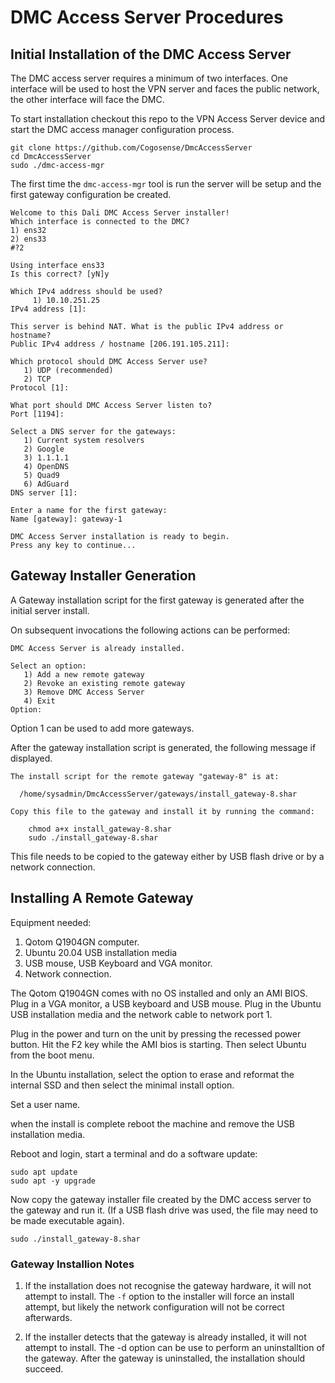 # DMC Access Server Procedures

## Initial Installation of the DMC Access Server

The DMC access server requires a minimum of two interfaces. One interface will be
used to host the VPN server and faces the public network, the other interface will
face the DMC.

To start installation checkout this repo to the VPN Access Server device
and start the DMC access manager configuration process.

    git clone https://github.com/Cogosense/DmcAccessServer
    cd DmcAccessServer
    sudo ./dmc-access-mgr

The first time the `dmc-access-mgr` tool is run the server will be setup and the
first gateway configuration be created.

    Welcome to this Dali DMC Access Server installer!
    Which interface is connected to the DMC?
    1) ens32
    2) ens33
    #?2

    Using interface ens33
    Is this correct? [yN]y

    Which IPv4 address should be used?
         1) 10.10.251.25
    IPv4 address [1]:

    This server is behind NAT. What is the public IPv4 address or hostname?
    Public IPv4 address / hostname [206.191.105.211]:

    Which protocol should DMC Access Server use?
       1) UDP (recommended)
       2) TCP
    Protocol [1]:

    What port should DMC Access Server listen to?
    Port [1194]:

    Select a DNS server for the gateways:
       1) Current system resolvers
       2) Google
       3) 1.1.1.1
       4) OpenDNS
       5) Quad9
       6) AdGuard
    DNS server [1]:

    Enter a name for the first gateway:
    Name [gateway]: gateway-1

    DMC Access Server installation is ready to begin.
    Press any key to continue...

## Gateway Installer Generation

A Gateway installation script for the first gateway is generated after the
initial server install.

On subsequent invocations the following actions can be performed:

    DMC Access Server is already installed.

    Select an option:
       1) Add a new remote gateway
       2) Revoke an existing remote gateway
       3) Remove DMC Access Server
       4) Exit
    Option:

Option 1 can be used to add more gateways.

After the gateway installation script is generated, the following message
if displayed.

    The install script for the remote gateway "gateway-8" is at:

      /home/sysadmin/DmcAccessServer/gateways/install_gateway-8.shar

    Copy this file to the gateway and install it by running the command:

        chmod a+x install_gateway-8.shar
        sudo ./install_gateway-8.shar

This file needs to be copied to the gateway either by USB flash drive or by
a network connection.

## Installing A Remote Gateway

Equipment needed:
1. Qotom Q1904GN computer.
2. Ubuntu 20.04 USB installation media
3. USB mouse, USB Keyboard and VGA monitor.
4. Network connection.

The Qotom Q1904GN comes with no OS installed and only an AMI BIOS.  Plug in a
VGA monitor, a USB keyboard and USB mouse. Plug in the Ubuntu USB installation
media and the network cable to network port 1.

Plug in the power and turn on the unit by pressing the recessed power button.  Hit
the F2 key while the AMI bios is starting. Then select Ubuntu from the boot menu.

In the Ubuntu installation, select the option to erase and reformat the internal SSD
and then select the minimal install option.

Set a user name.

when the install is complete reboot the machine and remove the USB installation
media.

Reboot and login, start a terminal and do a software update:

    sudo apt update
    sudo apt -y upgrade

Now copy the gateway installer file created by the DMC access server
to the gateway and run it. (If a USB flash drive was used, the file may need to be
made executable again).

    sudo ./install_gateway-8.shar

### Gateway Installion Notes

1. If the installation does not recognise the gateway hardware, it will not attempt
to install. The `-f` option to the installer will force an install attempt, but likely
the network configuration will not be correct afterwards.

2. If the installer detects that the gateway is already installed, it will not attempt
to install. The -d option can be use to perform an uninstalltion of the gateway. After
the gateway is uninstalled, the installation should succeed.



